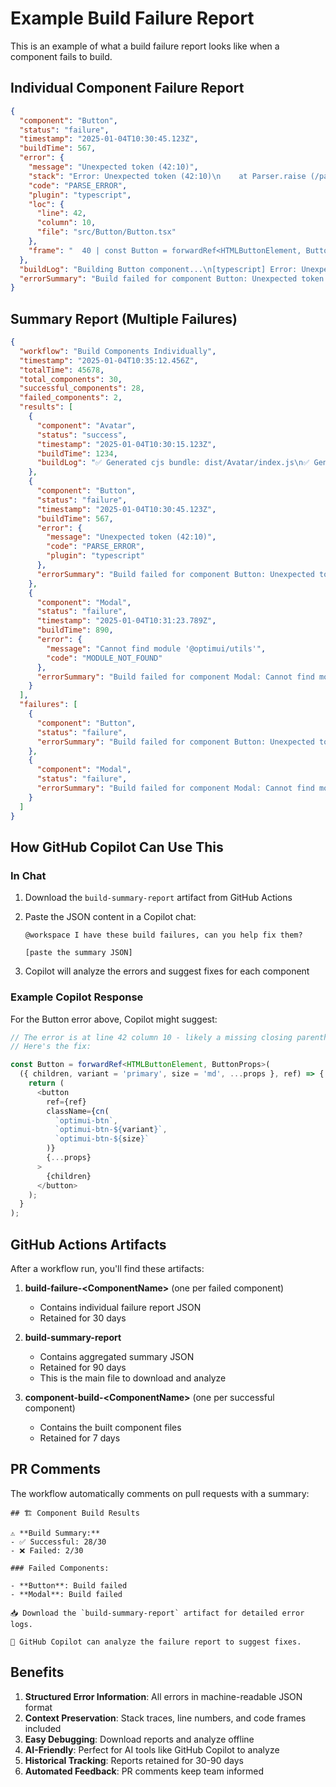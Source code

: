 # Example Build Failure Report

This is an example of what a build failure report looks like when a component fails to build.

## Individual Component Failure Report

```json
{
  "component": "Button",
  "status": "failure",
  "timestamp": "2025-01-04T10:30:45.123Z",
  "buildTime": 567,
  "error": {
    "message": "Unexpected token (42:10)",
    "stack": "Error: Unexpected token (42:10)\n    at Parser.raise (/path/to/parser.js:123:45)\n    at Parser.unexpected (/path/to/parser.js:456:78)",
    "code": "PARSE_ERROR",
    "plugin": "typescript",
    "loc": {
      "line": 42,
      "column": 10,
      "file": "src/Button/Button.tsx"
    },
    "frame": "  40 | const Button = forwardRef<HTMLButtonElement, ButtonProps>(\n  41 |   ({ children, variant = 'primary', size = 'md', ...props }, ref) => {\n> 42 |     return <button ref={ref} className={cn(\n     |          ^\n  43 |       `optimui-btn`,\n  44 |       `optimui-btn-${variant}`,\n  45 |       `optimui-btn-${size}`"
  },
  "buildLog": "Building Button component...\n[typescript] Error: Unexpected token at Button.tsx:42:10\nBuild failed",
  "errorSummary": "Build failed for component Button: Unexpected token (42:10)"
}
```

## Summary Report (Multiple Failures)

```json
{
  "workflow": "Build Components Individually",
  "timestamp": "2025-01-04T10:35:12.456Z",
  "totalTime": 45678,
  "total_components": 30,
  "successful_components": 28,
  "failed_components": 2,
  "results": [
    {
      "component": "Avatar",
      "status": "success",
      "timestamp": "2025-01-04T10:30:15.123Z",
      "buildTime": 1234,
      "buildLog": "✅ Generated cjs bundle: dist/Avatar/index.js\n✅ Generated esm bundle: dist/Avatar/index.esm.js\n✅ Successfully built Avatar in 1234ms"
    },
    {
      "component": "Button",
      "status": "failure",
      "timestamp": "2025-01-04T10:30:45.123Z",
      "buildTime": 567,
      "error": {
        "message": "Unexpected token (42:10)",
        "code": "PARSE_ERROR",
        "plugin": "typescript"
      },
      "errorSummary": "Build failed for component Button: Unexpected token (42:10)"
    },
    {
      "component": "Modal",
      "status": "failure",
      "timestamp": "2025-01-04T10:31:23.789Z",
      "buildTime": 890,
      "error": {
        "message": "Cannot find module '@optimui/utils'",
        "code": "MODULE_NOT_FOUND"
      },
      "errorSummary": "Build failed for component Modal: Cannot find module '@optimui/utils'"
    }
  ],
  "failures": [
    {
      "component": "Button",
      "status": "failure",
      "errorSummary": "Build failed for component Button: Unexpected token (42:10)"
    },
    {
      "component": "Modal",
      "status": "failure",
      "errorSummary": "Build failed for component Modal: Cannot find module '@optimui/utils'"
    }
  ]
}
```

## How GitHub Copilot Can Use This

### In Chat

1. Download the `build-summary-report` artifact from GitHub Actions
2. Paste the JSON content in a Copilot chat:
   ```
   @workspace I have these build failures, can you help fix them?
   
   [paste the summary JSON]
   ```

3. Copilot will analyze the errors and suggest fixes for each component

### Example Copilot Response

For the Button error above, Copilot might suggest:

```typescript
// The error is at line 42 column 10 - likely a missing closing parenthesis
// Here's the fix:

const Button = forwardRef<HTMLButtonElement, ButtonProps>(
  ({ children, variant = 'primary', size = 'md', ...props }, ref) => {
    return (
      <button 
        ref={ref} 
        className={cn(
          `optimui-btn`,
          `optimui-btn-${variant}`,
          `optimui-btn-${size}`
        )}
        {...props}
      >
        {children}
      </button>
    );
  }
);
```

## GitHub Actions Artifacts

After a workflow run, you'll find these artifacts:

1. **build-failure-\<ComponentName\>** (one per failed component)
   - Contains individual failure report JSON
   - Retained for 30 days

2. **build-summary-report**
   - Contains aggregated summary JSON
   - Retained for 90 days
   - This is the main file to download and analyze

3. **component-build-\<ComponentName\>** (one per successful component)
   - Contains the built component files
   - Retained for 7 days

## PR Comments

The workflow automatically comments on pull requests with a summary:

```
## 🏗️ Component Build Results

⚠️ **Build Summary:**
- ✅ Successful: 28/30
- ❌ Failed: 2/30

### Failed Components:

- **Button**: Build failed
- **Modal**: Build failed

📥 Download the `build-summary-report` artifact for detailed error logs.

🤖 GitHub Copilot can analyze the failure report to suggest fixes.
```

## Benefits

1. **Structured Error Information**: All errors in machine-readable JSON format
2. **Context Preservation**: Stack traces, line numbers, and code frames included
3. **Easy Debugging**: Download reports and analyze offline
4. **AI-Friendly**: Perfect for AI tools like GitHub Copilot to analyze
5. **Historical Tracking**: Reports retained for 30-90 days
6. **Automated Feedback**: PR comments keep team informed
